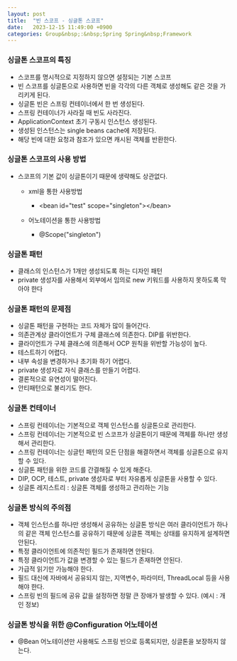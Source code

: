 ```yaml
---
layout: post
title:  "빈 스코프 - 싱글톤 스코프"
date:   2023-12-15 11:49:00 +0900
categories: Group&nbsp;:&nbsp;Spring Spring&nbsp;Framework
---
```


### 싱글톤 스코프의 특징

- 스코프를 명시적으로 지정하지 않으면 설정되는 기본 스코프
- 빈 스코프를 싱글톤으로 사용하면 빈을 각각의 다른 객체로 생성해도 같은 것을 가리키게 된다.
- 싱글톤 빈은 스프링 컨테이너에서 한 번 생성된다.
- 스프링 컨테이너가 사라질 때 빈도 사라진다.
- ApplicationContext 초기 구동시 인스턴스 생성된다.
- 생성된 인스턴스는 single beans cache에 저장된다.
- 해당 빈에 대한 요청과 참조가 있으면 캐시된 객체를 반환한다.

### 싱글톤 스코프의 사용 방법

- 스코프의 기본 값이 싱글톤이기 때문에 생략해도 상관없다.
    - xml을 통한 사용방법
        - &lt;bean id="test" scope="singleton">&lt;/bean>

    - 어노테이션을 통한 사용방법
        - @Scope("singleton")
            
### 싱글톤 패턴

- 클래스의 인스턴스가 1개만 생성되도록 하는 디자인 패턴
- private 생성자를 사용해서 외부에서 임의로 new 키워드를 사용하지 못하도록 막아야 한다

### 싱글톤 패턴의 문제점

- 싱글톤 패턴을 구현하는 코드 자체가 많이 들어간다.
- 의존관계상 클라이언트가 구체 클래스에 의존한다. DIP를 위반한다.
- 클라이언트가 구체 클래스에 의존해서 OCP 원칙을 위반할 가능성이 높다.
- 테스트하기 어렵다.
- 내부 속성을 변경하거나 초기화 하기 어렵다.
- private 생성자로 자식 클래스를 만들기 어렵다.
- 결론적으로 유연성이 떨어진다.
- 안티패턴으로 불리기도 한다.

### 싱글톤 컨테이너

- 스프링 컨테이너는 기본적으로 객체 인스턴스를 싱글톤으로 관리한다.
- 스프링 컨테이너는 기본적으로 빈 스코프가 싱글톤이기 때문에 객체를 하나만 생성해서 관리한다.
- 스프링 컨테이너는 싱글턴 패턴의 모든 단점을 해결하면서 객체를 싱글톤으로 유지할 수 있다.
- 싱글톤 패턴을 위한 코드를 간결해질 수 있게 해준다.
- DIP, OCP, 테스트, private 생성자로 부터 자유롭게 싱글톤을 사용할 수 있다.
- 싱글톤 레지스트리 : 싱글톤 객체를 생성하고 관리하는 기능

### 싱글톤 방식의 주의점

- 객체 인스턴스를 하나만 생성해서 공유하는 싱글톤 방식은 여러 클라이언트가 하나의 같은 객체 인스턴스를 공유하기 때문에
싱글톤 객체는 상태를 유지하게 설계하면 안된다.
- 특정 클라이언트에 의존적인 필드가 존재하면 안된다.
- 특정 클라이언트가 값을 변경할 수 있는 필드가 존재하면 안된다.
- 가급적 읽기만 가능해야 한다.
- 필드 대신에 자바에서 공유되지 않는, 지역변수, 파라미터, ThreadLocal 등을 사용해야 한다.
- 스프링 빈의 필드에 공유 값을 설정하면 정말 큰 장애가 발생할 수 있다. (예시 : 개인 정보)

### 싱글톤 방식을 위한 @Configuration 어노테이션

- @Bean 어노테이션만 사용해도 스프링 빈으로 등록되지만, 싱글톤을 보장하지 않는다.